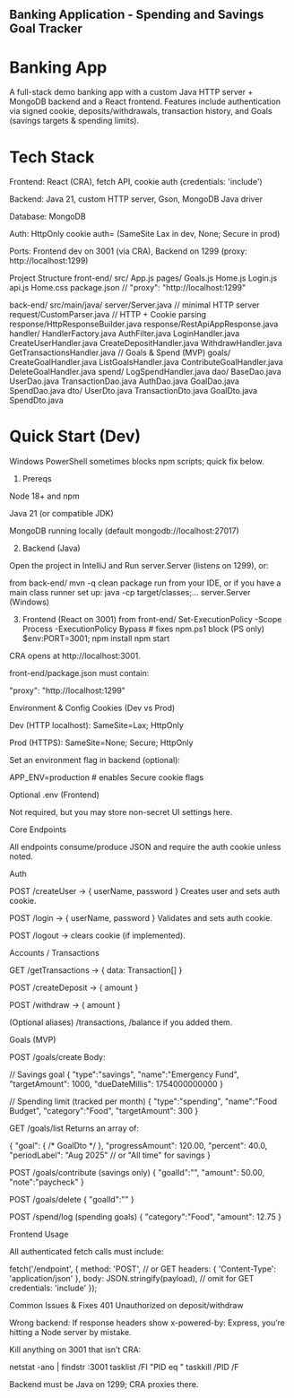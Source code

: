 ## Banking Application - Spending and Savings Goal Tracker

# Banking App

A full-stack demo banking app with a custom Java HTTP server + MongoDB backend and a React frontend.
Features include authentication via signed cookie, deposits/withdrawals, transaction history, and Goals (savings targets & spending limits).

# Tech Stack

Frontend: React (CRA), fetch API, cookie auth (credentials: 'include')

Backend: Java 21, custom HTTP server, Gson, MongoDB Java driver

Database: MongoDB

Auth: HttpOnly cookie auth=<hash> (SameSite Lax in dev, None; Secure in prod)

Ports: Frontend dev on 3001 (via CRA), Backend on 1299 (proxy: http://localhost:1299)

Project Structure
front-end/
  src/
    App.js
    pages/
      Goals.js
    Home.js
    Login.js
    api.js
    Home.css
  package.json   // "proxy": "http://localhost:1299"

back-end/
  src/main/java/
    server/Server.java                // minimal HTTP server
    request/CustomParser.java         // HTTP + Cookie parsing
    response/HttpResponseBuilder.java
    response/RestApiAppResponse.java
    handler/
      HandlerFactory.java
      AuthFilter.java
      LoginHandler.java
      CreateUserHandler.java
      CreateDepositHandler.java
      WithdrawHandler.java
      GetTransactionsHandler.java
      // Goals & Spend (MVP)
      goals/
        CreateGoalHandler.java
        ListGoalsHandler.java
        ContributeGoalHandler.java
        DeleteGoalHandler.java
      spend/
        LogSpendHandler.java
    dao/
      BaseDao.java
      UserDao.java
      TransactionDao.java
      AuthDao.java
      GoalDao.java
      SpendDao.java
    dto/
      UserDto.java
      TransactionDto.java
      GoalDto.java
      SpendDto.java

# Quick Start (Dev)

Windows PowerShell sometimes blocks npm scripts; quick fix below.

1) Prereqs

Node 18+ and npm

Java 21 (or compatible JDK)

MongoDB running locally (default mongodb://localhost:27017)

2) Backend (Java)

Open the project in IntelliJ and Run server.Server (listens on 1299), or:

from back-end/
mvn -q clean package
run from your IDE, or if you have a main class runner set up:
java -cp target/classes;... server.Server   (Windows)

3) Frontend (React on 3001)
from front-end/
Set-ExecutionPolicy -Scope Process -ExecutionPolicy Bypass   # fixes npm.ps1 block (PS only)
$env:PORT=3001; npm install
npm start

CRA opens at http://localhost:3001.

front-end/package.json must contain:

"proxy": "http://localhost:1299"

Environment & Config
Cookies (Dev vs Prod)

Dev (HTTP localhost): SameSite=Lax; HttpOnly

Prod (HTTPS): SameSite=None; Secure; HttpOnly

Set an environment flag in backend (optional):

APP_ENV=production   # enables Secure cookie flags

Optional .env (Frontend)

Not required, but you may store non-secret UI settings here.

Core Endpoints

All endpoints consume/produce JSON and require the auth cookie unless noted.

Auth

POST /createUser → { userName, password }
Creates user and sets auth cookie.

POST /login → { userName, password }
Validates and sets auth cookie.

POST /logout → clears cookie (if implemented).

Accounts / Transactions

GET /getTransactions → { data: Transaction[] }

POST /createDeposit → { amount }

POST /withdraw → { amount }

(Optional aliases) /transactions, /balance if you added them.

Goals (MVP)

POST /goals/create
Body:

// Savings goal
{ "type":"savings", "name":"Emergency Fund", "targetAmount": 1000, "dueDateMillis": 1754000000000 }

// Spending limit (tracked per month)
{ "type":"spending", "name":"Food Budget", "category":"Food", "targetAmount": 300 }


GET /goals/list
Returns an array of:

{
  "goal": { /* GoalDto */ },
  "progressAmount": 120.00,
  "percent": 40.0,
  "periodLabel": "Aug 2025" // or "All time" for savings
}


POST /goals/contribute (savings only)
{ "goalId":"<id>", "amount": 50.00, "note":"paycheck" }

POST /goals/delete
{ "goalId":"<id>" }

POST /spend/log (spending goals)
{ "category":"Food", "amount": 12.75 }

Frontend Usage

All authenticated fetch calls must include:

fetch('/endpoint', {
  method: 'POST',                 // or GET
  headers: { 'Content-Type': 'application/json' },
  body: JSON.stringify(payload),  // omit for GET
  credentials: 'include'
});



Common Issues & Fixes
401 Unauthorized on deposit/withdraw

Wrong backend: If response headers show x-powered-by: Express, you’re hitting a Node server by mistake.

Kill anything on 3001 that isn’t CRA:

netstat -ano | findstr :3001
tasklist /FI "PID eq <PID>"
taskkill /PID <PID> /F


Backend must be Java on 1299; CRA proxies there.
